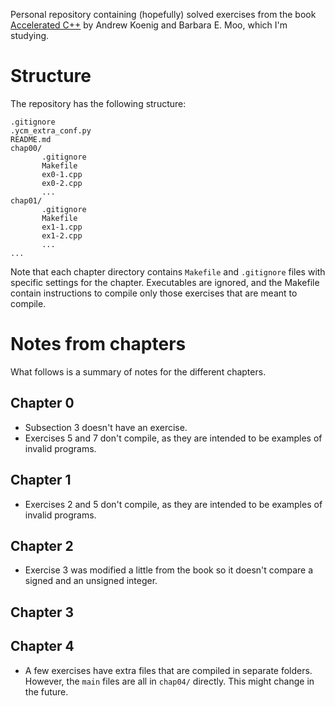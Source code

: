 Personal repository containing (hopefully) solved exercises from the book [Accelerated
C++](http://www.amazon.com/Accelerated-C-Practical-Programming-Example/dp/020170353X)
by Andrew Koenig and Barbara E. Moo, which I'm studying.

Structure
=========
The repository has the following structure:

    .gitignore
    .ycm_extra_conf.py
    README.md
    chap00/
           .gitignore
           Makefile
           ex0-1.cpp
           ex0-2.cpp
           ...
    chap01/
           .gitignore
           Makefile
           ex1-1.cpp
           ex1-2.cpp
           ...
    ...

Note that each chapter directory contains `Makefile` and `.gitignore` files
with specific settings for the chapter. Executables are ignored, and the
Makefile contain instructions to compile only those exercises that are meant to
compile.

Notes from chapters
===================
What follows is a summary of notes for the different chapters.

Chapter 0
---------
*   Subsection 3 doesn't have an exercise.
*   Exercises 5 and 7 don't compile, as they are intended to be examples of
    invalid programs.

Chapter 1
---------
*   Exercises 2 and 5 don't compile, as they are intended to be examples of
    invalid programs.

Chapter 2
---------
*   Exercise 3 was modified a little from the book so it doesn't compare a
    signed and an unsigned integer.

Chapter 3
---------

Chapter 4
---------
*   A few exercises have extra files that are compiled in separate folders.
    However, the `main` files are all in `chap04/` directly. This might change
    in the future.

<!--- vim: set formatoptions+=t -->
